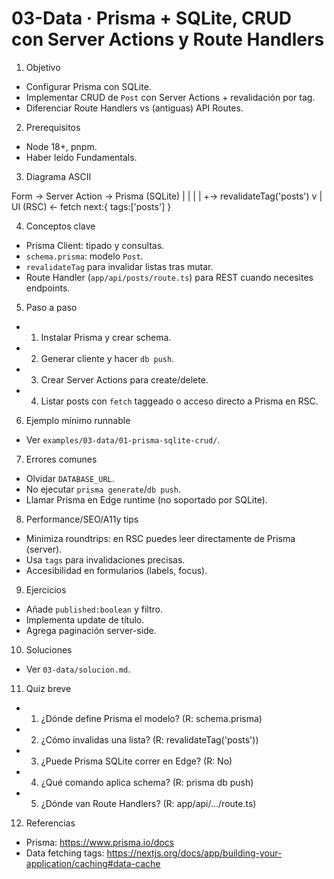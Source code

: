 # 03-Data · Prisma + SQLite, CRUD con Server Actions y Route Handlers

1) Objetivo
- Configurar Prisma con SQLite.
- Implementar CRUD de `Post` con Server Actions + revalidación por tag.
- Diferenciar Route Handlers vs (antiguas) API Routes.

2) Prerequisitos
- Node 18+, pnpm.
- Haber leído Fundamentals.

3) Diagrama ASCII

Form -> Server Action -> Prisma (SQLite)
   |        |              |
   |        +-> revalidateTag('posts')
   v                       |
UI (RSC) <- fetch next:{ tags:['posts'] }

4) Conceptos clave
- Prisma Client: tipado y consultas.
- `schema.prisma`: modelo `Post`.
- `revalidateTag` para invalidar listas tras mutar.
- Route Handler (`app/api/posts/route.ts`) para REST cuando necesites endpoints.

5) Paso a paso
- 1. Instalar Prisma y crear schema.
- 2. Generar cliente y hacer `db push`.
- 3. Crear Server Actions para create/delete.
- 4. Listar posts con `fetch` taggeado o acceso directo a Prisma en RSC.

6) Ejemplo mínimo runnable
- Ver `examples/03-data/01-prisma-sqlite-crud/`.

7) Errores comunes
- Olvidar `DATABASE_URL`.
- No ejecutar `prisma generate`/`db push`.
- Llamar Prisma en Edge runtime (no soportado por SQLite).

8) Performance/SEO/A11y tips
- Minimiza roundtrips: en RSC puedes leer directamente de Prisma (server).
- Usa `tags` para invalidaciones precisas.
- Accesibilidad en formularios (labels, focus).

9) Ejercicios
- Añade `published:boolean` y filtro.
- Implementa update de título.
- Agrega paginación server-side.

10) Soluciones
- Ver `03-data/solucion.md`.

11) Quiz breve
- 1. ¿Dónde define Prisma el modelo? (R: schema.prisma)
- 2. ¿Cómo invalidas una lista? (R: revalidateTag('posts'))
- 3. ¿Puede Prisma SQLite correr en Edge? (R: No)
- 4. ¿Qué comando aplica schema? (R: prisma db push)
- 5. ¿Dónde van Route Handlers? (R: app/api/.../route.ts)

12) Referencias
- Prisma: https://www.prisma.io/docs
- Data fetching tags: https://nextjs.org/docs/app/building-your-application/caching#data-cache
